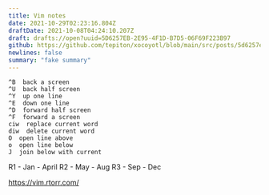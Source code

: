 ```yaml
---
title: Vim notes
date: 2021-10-29T02:23:16.804Z
draftDate: 2021-10-08T04:24:10.207Z
draft: drafts://open?uuid=5D6257EB-2E95-4F1D-B7D5-06F69F223B97
github: https://github.com/tepiton/xocoyotl/blob/main/src/posts/5d6257eb-2e95-4f1d-b7d5-06f69f223b97.md
newlines: false
summary: "fake summary"
---
```

```
^B  back a screen         
^U  back half screen      
^Y  up one line           
^E  down one line
^D  forward half screen
^F  forward a screen
ciw  replace current word
diw  delete current word
O  open line above
o  open line below
J  join below with current
```

R1 - Jan - April
R2 - May - Aug
R3 - Sep - Dec

https://vim.rtorr.com/
